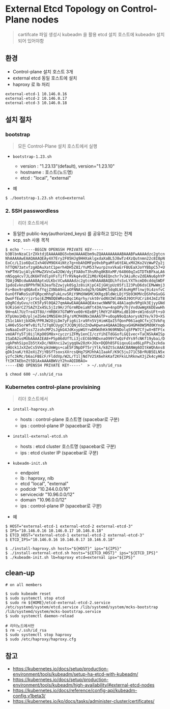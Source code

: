 # External Etcd Topology on Control-Plane nodes
> cartifcate 파일 생성시 kubeadm 을 활용 etcd 설치 호스트에 kubeadm 설치되어 있어야함

## 환경

* Control-plane 설치 호스트 3개
* external etcd 동일 호스트에 설치
* haproxy 로 lb 처리

```
external-etcd-1 10.146.0.16
external-etcd-2 10.146.0.17
external-etcd-3 10.146.0.18
```


## 설치 절차

### bootstrap
> 모든 Control-Plane 설치 호스트에서 실행

* `bootstrap-1.23.sh`
  * version : "1.23.13"(default), version="1.23.10"
  * hostname : 호스트(노드명)
  * etcd : "local", "external"

* 예
```
$ ./bootstrap-1.23.sh etcd=external
```

### 2. SSH passwordless
> 리더 호스트에서

* 동일한 public-key(authorized_keys) 를 공유하고 있다는 전제
* scp, ssh 사용 목적

```
$ echo '-----BEGIN OPENSSH PRIVATE KEY-----
b3BlbnNzaC1rZXktdjEAAAAABG5vbmUAAAAEbm9uZQAAAAAAAAABAAABFwAAAAdzc2gtcn
NhAAAAAwEAAQAAAQEAy4X7Ery2F05HJg9HHXaklgxdaXaBL5J8wTz4XzQutnmn22c8I8pN
EoCc/LIio6QuCIxh46VM9OX4iNtz7g+nbAhDMFpo9xbPgaMfa6tEALxMX2Ko2VzWwPZy2j
hTTQN73atvfzgADAuXatC1perh4DH5Z8I/YuM537wurpznxVkaErFBUEaXJoYYBbpC57+U
YmPTHV1ujAlykYMwZXVnCw42OW/dyjFXA0oT3hsRhg8KBXxMF/64860qIxGTDTkBFkaLA6
nNSqq4cv7JLdK6HTVdlpVFsTifTrRVAq4vOCZiM0/KQ4EQnchr7v3AiuRcvZdEANu6phYP
7DAjONDcdwAAA8AptxULKbcVCwAAAAdzc2gtcnNhAAABAQDLhfsSvLYXTkcmD0cddqSWDF
1pdoEvknzBPPhfNC62eafbZzwjyk0SgJz8siKjpC4IjGHjpUz05fiI23PuD6dsCEMwWmj3
Fs+Box9rq0QAvExfYqjZXNbA9nLaOFNNA3vdq29/OAAMC5dq0LWl6uHgMflnwj9i4znfvC
6unOfFWRoSsUFQRpcmhhgFukLnv5RiY9MdXW6MCXKRgzBldWcLDjY5b93KMVcDShPeGxGG
DwoFfEwX/rjzrSojEZMNOQEWRosDqc1Kqrhy/skt0rodNV2WlUWxOJ9OtFUCri84JmIzT8
pDgRCdyGvu/cCK5Fy9l0QA27qmAAwEAAQAAAQEAxswcNWNF9L48A1aq0v9PgUk3EjyyGNd
9JKiG4rCZ7SAZYZx45L5jIz9H/JfGrmRDeiaNft43H/nw+4npOPy7hjVvdUwWgX6DEwwHh
9H+eAl7UzTre43T8U/rHRBKV7GTWMYxe00rKEeBPjlMdY2F48MxLdB1O0+sW1n6sUFt+sO
XTpUmo1HD/pljeZG4e1MN5EHn3Fg/sMCM40Nx3AAAGTP+uOopN9oQzAorysN3Ye/k7O+XS
Z51c1AktjbXDH/PPRJW2OjLDm7yFig6i1ra9Fn5VjHimKQaI5fQonP061aq0CfxjC5VkFq
L4H6v55orWfv8ifLTz7q0CUygCYJCQNj6SzZnDwHpwna4QAAAIBqyxGHGM40W5Md0KYnq6
3oNaaIvdF1ss72zohcMP2sJgkG4JdKxypWGYrwDKWdhKk969RNDolqSFPW7CfjwX+BTFtx
vmUAFYy5Tj0ijlKpO0SM8x+cyczriZFMy1enCI/czYihETdGGofLGQ1vec+TaCNSkAWISp
ISaDA2usMUbAAAAIEA8+P5p86dUfTLi3jcEC6b9NDxnaO99Y7wQzFdYs9fcNKf19ybai/D
ugkPmhSipoIb5tXxDc/N0Xnci2wjyqqUw28zK+JOx+DQDh8SFGiqxuGiud6LpFPsZxzkda
jHUck1JxXZeCs5VHcpkUmWgs+caE5F3NpDFT5rjYlk/k8ZtScAAACBANWg6OItkWQhAns8
gDkInaK/t02eXiZYjYBSfTsoxsXXrcsQHg7SMJhhA1IaakF/K9C5juJ71C5BrRUB5ELN5x
yzfc3kMc/b6aiFBEcF/FlddVp/W2L/T1ljNd7V25X6ehkKaf2KFksLhRknwX3jZk4cyH6J
ftIKTAEbnZt5D1AxAAAABWVzY2hvAQIDBAU=
-----END OPENSSH PRIVATE KEY-----'  > ~/.ssh/id_rsa

$ chmod 600 ~/.ssh/id_rsa
```

### Kubernetes control-plane provisining
> 리더 호스트에서

* `install-haproxy.sh`
  * hosts : control-plane 호스트명 (spacebar로 구분)
  * ips : control-plane IP (spacebar로 구분)

* `install-external-etcd.sh`
  * hosts : etcd cluster 호스트명 (spacebar로 구분)
  * ips : etcd cluster  IP (spacebar로 구분)

* `kubeadm-init.sh`
  * endpoint
  * lb : haproxy, nlb
  * etcd "local", "external"
  * podcidr "10.244.0.0/16"
  * servicecidr "10.96.0.0/12"
  * domain "10.96.0.0/12"
  * ips : control-plane IP (spacebar로 구분)

* 예

```
$ HOST="external-etcd-1 external-etcd-2 external-etcd-3"
$ IPS="10.146.0.16 10.146.0.17 10.146.0.18"
$ ETCD_HOST="external-etcd-1 external-etcd-2 external-etcd-3"
$ ETCD_IPS="10.146.0.16 10.146.0.17 10.146.0.18"

$ ./install-haproxy.sh hosts="${HOST}" ips="${IPS}"
$ ./install-external-etcd.sh hosts="${ETCD_HOST}" ips="${ETCD_IPS}"
$ ./kubeadm-init.sh lb=haproxy etcd=external ips="${IPS}"
```


## clean-up

```
# on all members

$ sudo kubeadm reset
$ sudo systemctl stop etcd
$ sudo rm ${HOME}/etcd-external-etcd-2.service /etc/systemd/system/etcd.service /lib/systemd/system/mcks-bootstrap /lib/systemd/system/mcks-bootstrap.service
$ sudo systemctl daemon-reload

# 리터노드에서만
$ rm ~/.ssh/id_rsa
$ sudo systemctl stop haproxy
$ sudo /etc/haproxy/haproxy.cfg
```

## 참고

* https://kubernetes.io/docs/setup/production-environment/tools/kubeadm/setup-ha-etcd-with-kubeadm/
* https://kubernetes.io/docs/setup/production-environment/tools/kubeadm/high-availability/#external-etcd-nodes
* https://kubernetes.io/docs/reference/config-api/kubeadm-config.v1beta3/
* https://kubernetes.io/ko/docs/tasks/administer-cluster/certificates/
